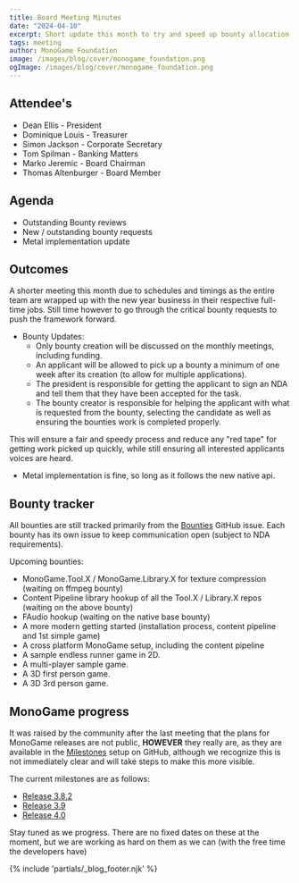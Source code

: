 ```yaml
---
title: Board Meeting Minutes
date: "2024-04-10"
excerpt: Short update this month to try and speed up bounty allocation and check progress.
tags: meeting
author: MonoGame Foundation
image: /images/blog/cover/monogame_foundation.png
ogImage: /images/blog/cover/monogame_foundation.png
---
```


## Attendee's

- Dean Ellis - President
- Dominique Louis - Treasurer
- Simon Jackson - Corporate Secretary
- Tom Spilman - Banking Matters
- Marko Jeremic - Board Chairman
- Thomas Altenburger - Board Member

## Agenda

- Outstanding Bounty reviews
- New / outstanding bounty requests
- Metal implementation update

## Outcomes

A shorter meeting this month due to schedules and timings as the entire team are wrapped up with the new year business in their respective full-time jobs.  Still time however to go through the critical bounty requests to push the framework forward.

- Bounty Updates:
  - Only bounty creation will be discussed on the monthly meetings, including funding.
  - An applicant will be allowed to pick up a bounty a minimum of one week after its creation (to allow for multiple applications).
  - The president is responsible for getting the applicant to sign an NDA and tell them that they have been accepted for the task.
  - The bounty creator is responsible for helping the applicant with what is requested from the bounty, selecting the candidate as well as ensuring the bounties work is completed properly.

This will ensure a fair and speedy process and reduce any "red tape" for getting work picked up quickly, while still ensuring all interested applicants voices are heard.

- Metal implementation is fine, so long as it follows the new native api.

## Bounty tracker

All bounties are still tracked primarily from the [Bounties](https://github.com/MonoGame/MonoGame/issues/8120) GitHub issue.  Each bounty has its own issue to keep communication open (subject to NDA requirements).

Upcoming bounties:

- MonoGame.Tool.X / MonoGame.Library.X for texture compression (waiting on ffmpeg bounty)
- Content Pipeline library hookup of all the Tool.X / Library.X repos (waiting on the above bounty)
- FAudio hookup (waiting on the native base bounty)
- A more modern getting started (installation process, content pipeline and 1st simple game)
- A cross platform MonoGame setup, including the content pipeline
- A sample endless runner game in 2D.
- A multi-player sample game.
- A 3D first person game.
- A 3D 3rd person game.

## MonoGame progress

It was raised by the community after the last meeting that the plans for MonoGame releases are not public, **HOWEVER** they really are, as they are available in the [Milestones](https://github.com/MonoGame/MonoGame/milestones) setup on GitHub, although we recognize this is not immediately clear and will take steps to make this more visible.

The current milestones are as follows:

- [Release 3.8.2](https://github.com/MonoGame/MonoGame/milestone/20)
- [Release 3.9](https://github.com/MonoGame/MonoGame/milestone/17)
- [Release 4.0](https://github.com/MonoGame/MonoGame/milestone/10)

Stay tuned as we progress.  There are no fixed dates on these at the moment, but we are working as hard on them as we can (with the free time the developers have)

{% include 'partials/_blog_footer.njk' %}